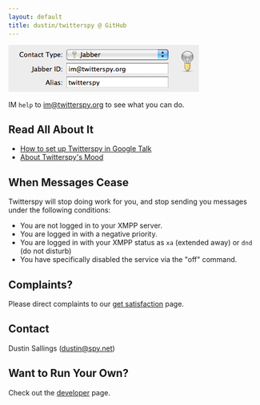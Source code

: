 ```yaml
---
layout: default
title: dustin/twitterspy @ GitHub
---
```


<img alt="im@twitterspy.org" src="images/AddContact.png" />

IM `help` to [im@twitterspy.org](xmpp:im@twitterspy.org) to see what
you can do.

## Read All About It

* [How to set up Twitterspy in Google Talk][1]
* [About Twitterspy's Mood][2]

## When Messages Cease

Twitterspy will stop doing work for you, and stop sending you messages under
the following conditions:

* You are not logged in to your XMPP server.
* You are logged in with a negative priority.
* You are logged in with your XMPP status as `xa` (extended away) or `dnd` (do
  not disturb)
* You have specifically disabled the service via the "off" command.

## Complaints?

Please direct complaints to our [get satisfaction][3] page.

## Contact

Dustin Sallings (dustin@spy.net)

## Want to Run Your Own?

Check out the [developer](dev.html) page.

[1]:http://www.techlifeweb.com/2008/07/07/how-to-set-up-twitterspy-in-google-talk/
[2]:http://dustin.github.com/2008/12/24/moody-bots.html
[3]:http://getsatisfaction.com/enjit/products/enjit_twitterspy
